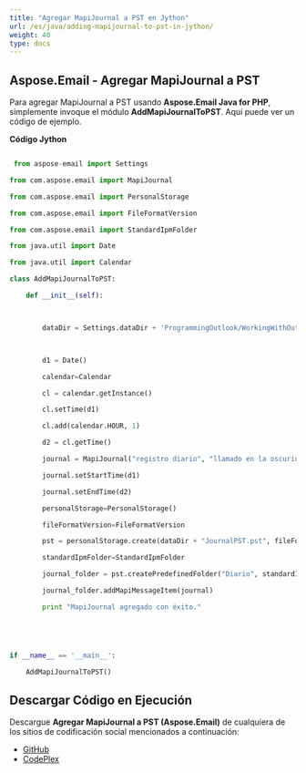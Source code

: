 ```yaml
---
title: "Agregar MapiJournal a PST en Jython"
url: /es/java/adding-mapijournal-to-pst-in-jython/
weight: 40
type: docs
---
```


## **Aspose.Email - Agregar MapiJournal a PST**
Para agregar MapiJournal a PST usando **Aspose.Email Java for PHP**, simplemente invoque el módulo **AddMapiJournalToPST**. Aquí puede ver un código de ejemplo.

**Código Jython**

```python

 from aspose-email import Settings

from com.aspose.email import MapiJournal

from com.aspose.email import PersonalStorage

from com.aspose.email import FileFormatVersion

from com.aspose.email import StandardIpmFolder

from java.util import Date

from java.util import Calendar

class AddMapiJournalToPST:

    def __init__(self):



        dataDir = Settings.dataDir + 'ProgrammingOutlook/WorkingWithOutlookPersonalStorage/AddMapiJournalToPST/'



        d1 = Date()

        calendar=Calendar

        cl = calendar.getInstance()

        cl.setTime(d1)

        cl.add(calendar.HOUR, 1)

        d2 = cl.getTime()

        journal = MapiJournal("registro diario", "llamado en la oscuridad", "Llamada telefónica", "Llamada telefónica")

        journal.setStartTime(d1)

        journal.setEndTime(d2)

        personalStorage=PersonalStorage()

        fileFormatVersion=FileFormatVersion

        pst = personalStorage.create(dataDir + "JournalPST.pst", fileFormatVersion.Unicode)

        standardIpmFolder=StandardIpmFolder

        journal_folder = pst.createPredefinedFolder("Diario", standardIpmFolder.Journal)

        journal_folder.addMapiMessageItem(journal)

        print "MapiJournal agregado con éxito."





if __name__ == '__main__':        

    AddMapiJournalToPST()

```
## **Descargar Código en Ejecución**
Descargue **Agregar MapiJournal a PST (Aspose.Email)** de cualquiera de los sitios de codificación social mencionados a continuación:

- [GitHub](https://github.com/aspose-email/Aspose.Email-for-Java/releases/tag/Aspose.Email_Java_for_Jython-v1.0)
- [CodePlex](https://asposeemailjavajython.codeplex.com/releases/view/620655)